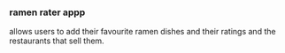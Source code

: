### ramen rater appp
allows users to add their favourite ramen dishes and their ratings and the restaurants that sell them.
